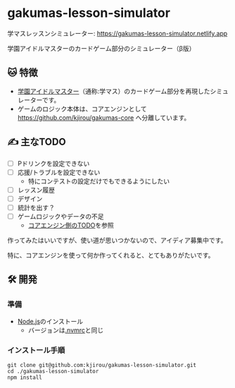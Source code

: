 # gakumas-lesson-simulator

学マスレッスンシミュレーター: https://gakumas-lesson-simulator.netlify.app

学園アイドルマスターのカードゲーム部分のシミュレーター（β版）

## :cat: 特徴

- [学園アイドルマスター](https://gakuen.idolmaster-official.jp/)（通称:学マス）のカードゲーム部分を再現したシミュレーターです。
- ゲームのロジック本体は、コアエンジンとして https://github.com/kjirou/gakumas-core へ分離しています。

## :writing_hand: 主なTODO

- [ ] Pドリンクを設定できない
- [ ] 応援/トラブルを設定できない
  - 特にコンテストの設定だけでもできるようにしたい
- [ ] レッスン履歴
- [ ] デザイン
- [ ] 統計を出す？
- [ ] ゲームロジックやデータの不足
  - [コアエンジン側のTODO](https://github.com/kjirou/gakumas-core?tab=readme-ov-file#writing_hand-%E4%B8%BB%E3%81%AAtodo)を参照

作ってみたはいいですが、使い道が思いつかないので、アイディア募集中です。

特に、コアエンジンを使って何か作ってくれると、とてもありがたいです。

## :hammer_and_wrench: 開発

### 準備

- [Node.js](https://nodejs.org/)のインストール
  - バージョンは[.nvmrc](/.nvmrc)と同じ

### インストール手順

```
git clone git@github.com:kjirou/gakumas-lesson-simulator.git
cd ./gakumas-lesson-simulator
npm install
```
